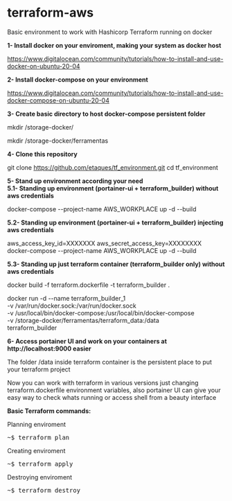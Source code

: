 # terraform-aws

Basic environment to work with Hashicorp Terraform running on docker


<b>1- Install docker on your enviroment, making your system as docker host</b>

https://www.digitalocean.com/community/tutorials/how-to-install-and-use-docker-on-ubuntu-20-04

<b>2- Install docker-compose on your environment</b>

https://www.digitalocean.com/community/tutorials/how-to-install-and-use-docker-compose-on-ubuntu-20-04

<b>3- Create basic directory to host docker-compose persistent folder</b>

mkdir /storage-docker/

mkdir /storage-docker/ferramentas

<b>4- Clone this repository</b>

git clone https://github.com/etaques/tf_environment.git
cd tf_environment

<b>5- Stand up environment according your need</b></br>
<b>5.1- Standing up environment (portainer-ui + terraform_builder) without aws credentials</b>

docker-compose --project-name AWS_WORKPLACE up -d --build

<b>5.2- Standing up environment (portainer-ui + terraform_builder) injecting aws credentials</b>

aws_access_key_id=XXXXXXX aws_secret_access_key=XXXXXXXX docker-compose --project-name AWS_WORKPLACE up -d --build

<b>5.3- Standing up just terraform container (terraform_builder only) without aws credentials</b>

docker build -f terraform.dockerfile -t terraform_builder .

docker run -d --name terraform_builder_1 \
-v /var/run/docker.sock:/var/run/docker.sock \
-v /usr/local/bin/docker-compose:/usr/local/bin/docker-compose \
-v /storage-docker/ferramentas/terraform_data:/data \
terraform_builder

<b>6- Access portainer UI and work on your containers at http://localhost:9000 easier</b>

The folder /data inside terraform container is the persistent place to put your terraform project

Now you can work with terraform in various versions just changing terraform.dockerfile environment variables, 
also portainer UI can give your easy way to check whats running or access shell from a beauty interface


<b>Basic Terraform commands:</b>

Planning enviroment

<pre>~$ terraform plan</pre>

Creating enviroment

<pre>~$ terraform apply</pre>

Destroying enviroment

<pre>~$ terraform destroy</pre>
